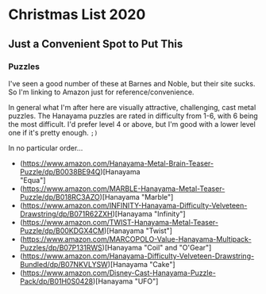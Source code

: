 # Christmas List 2020

## Just a Convenient Spot to Put This

### Puzzles

I've seen a good number of these at Barnes and Noble, but their site sucks.  So I'm
linking to Amazon just for reference/convenience.

In general what I'm after here are visually attractive, challenging, cast metal puzzles.
The Hanayama puzzles are rated in difficulty from 1-6, with 6 being the most difficult.
I'd prefer level 4 or above, but I'm good with a lower level one if it's pretty enough.
`;)`

In no particular order...

- (https://www.amazon.com/Hanayama-Metal-Brain-Teaser-Puzzle/dp/B0038BE94Q)[Hanayama \
  "Equa"]
- (https://www.amazon.com/MARBLE-Hanayama-Metal-Teaser-Puzzle/dp/B018RC3AZO)[Hanayama
  "Marble"]
- (https://www.amazon.com/INFINITY-Hanayama-Difficulty-Velveteen-Drawstring/dp/B071R62ZXH)[Hanayama
  "Infinity"]
- (https://www.amazon.com/TWIST-Hanayama-Metal-Teaser-Puzzle/dp/B00KDGX4CM)[Hanayama
  "Twist"]
- (https://www.amazon.com/MARCOPOLO-Value-Hanayama-Multipack-Puzzles/dp/B07P131RWS)[Hanayama
  "Coil" and "O'Gear"]
- (https://www.amazon.com/Hanayama-Difficulty-Velveteen-Drawstring-Bundled/dp/B07NKVLYSW)[Hanayama
  "Cake"]
- (https://www.amazon.com/Disney-Cast-Hanayama-Puzzle-Pack/dp/B01H0S0428)[Hanayama "UFO"]
